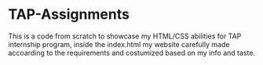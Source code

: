 # TAP-Assignments

This is a code from scratch to showcase my HTML/CSS abilities for TAP internship program,
inside the index.html my website carefully made accoarding to the requirements and costumized based on my info and taste.
